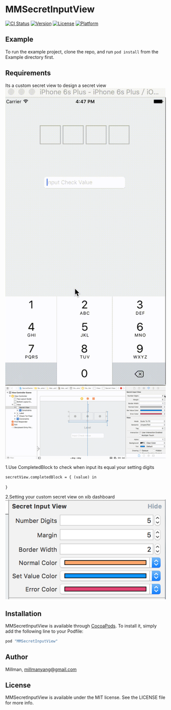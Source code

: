 # MMSecretInputView

[![CI Status](http://img.shields.io/travis/Millman/MMSecretInputView.svg?style=flat)](https://travis-ci.org/Millman/MMSecretInputView)
[![Version](https://img.shields.io/cocoapods/v/MMSecretInputView.svg?style=flat)](http://cocoapods.org/pods/MMSecretInputView)
[![License](https://img.shields.io/cocoapods/l/MMSecretInputView.svg?style=flat)](http://cocoapods.org/pods/MMSecretInputView)
[![Platform](https://img.shields.io/cocoapods/p/MMSecretInputView.svg?style=flat)](http://cocoapods.org/pods/MMSecretInputView)

## Example

To run the example project, clone the repo, and run `pod install` from the Example directory first.

## Requirements
Its a custom secret view to design a secret view
![circledemo](https://github.com/MillmanY/MMSecretInputView/blob/master/demo1.gif)
![circledemo](https://github.com/MillmanY/MMSecretInputView/blob/master/demo2.gif)

1.Use CompletedBlock to check when input its equal your setting digits

    secretView.completedBlock = { (value) in
            
    }
2.Setting your custom secret view on xib dashboard 
![circledemo](https://github.com/MillmanY/MMSecretInputView/blob/master/demoimage.png)

## Installation

MMSecretInputView is available through [CocoaPods](http://cocoapods.org). To install
it, simply add the following line to your Podfile:

```ruby
pod "MMSecretInputView"
```

## Author

Millman, millmanyang@gmail.com

## License

MMSecretInputView is available under the MIT license. See the LICENSE file for more info.
